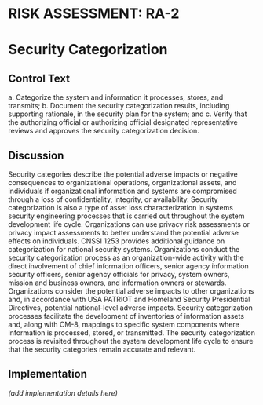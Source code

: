 # RISK ASSESSMENT: RA-2
# Security Categorization

## Control Text


a. Categorize the system and information it processes, stores, and transmits;
b. Document the security categorization results, including supporting rationale, in the security plan for the system; and
c. Verify that the authorizing official or authorizing official designated representative reviews and approves the security categorization decision.

## Discussion

Security categories describe the potential adverse impacts or negative consequences to organizational operations, organizational assets, and individuals if organizational information and systems are compromised through a loss of confidentiality, integrity, or availability. Security categorization is also a type of asset loss characterization in systems security engineering processes that is carried out throughout the system development life cycle. Organizations can use privacy risk assessments or privacy impact assessments to better understand the potential adverse effects on individuals. CNSSI 1253 provides additional guidance on categorization for national security systems.
Organizations conduct the security categorization process as an organization-wide activity with the direct involvement of chief information officers, senior agency information security officers, senior agency officials for privacy, system owners, mission and business owners, and information owners or stewards. Organizations consider the potential adverse impacts to other organizations and, in accordance with USA PATRIOT and Homeland Security Presidential Directives, potential national-level adverse impacts.
Security categorization processes facilitate the development of inventories of information assets and, along with CM-8, mappings to specific system components where information is processed, stored, or transmitted. The security categorization process is revisited throughout the system development life cycle to ensure that the security categories remain accurate and relevant.

## Implementation

_(add implementation details here)_